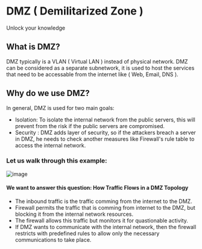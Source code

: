 # DMZ ( Demilitarized Zone )
Unlock your knowledge 

## What is DMZ?   
DMZ typically is a VLAN ( Virtual LAN ) instead of physical network. DMZ can be considered as a separate subnetwork, it is used to host the services that need to be accessable from the internet like ( Web, Email, DNS ).  
## Why do we use DMZ?   
In general, DMZ is used for two main goals:   
- Isolation: To isolate the internal network from the public servers, this will prevent from the risk if the public servers are compromised.
- Security : DMZ adds layer of security, so if the attackers breach a server in DMZ, he needs to check another measures like Firewall's rule table to access the internal network.

### Let us walk through this example: 

![image](https://github.com/user-attachments/assets/d876c5b7-e552-4897-a122-58219a36c13e)

#### We want to answer this question: How Traffic Flows in a DMZ Topology  
- The inbound traffic is the traffic comming from the internet to the DMZ.
- Firewall permits the traffic that is comming from internet to the DMZ, but blocking it from the internal network resources.
- The firewall allows this traffic but monitors it for quastionable activity.
- If DMZ wants to communicate with the internal network, then the firewall restricts with predefined rules to allow only the necessary communications to take place. 

